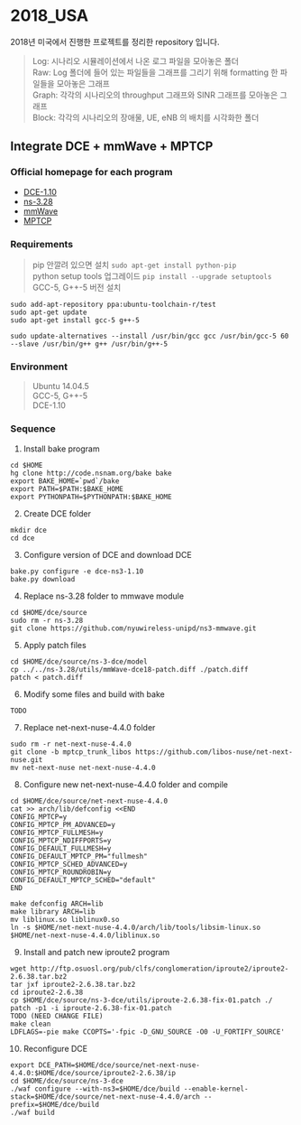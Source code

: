 # 2018_USA
2018년 미국에서 진행한 프로젝트를 정리한 repository 입니다.

> Log: 시나리오 시뮬레이션에서 나온 로그 파일을 모아놓은 폴더  
> Raw: Log 폴더에 들어 있는 파일들을 그래프를 그리기 위해 formatting 한 파일들을 모아놓은 그래프  
> Graph: 각각의 시나리오의 throughput 그래프와 SINR 그래프를 모아놓은 그래프  
> Block: 각각의 시나리오의 장애물, UE, eNB 의 배치를 시각화한 폴더  

## Integrate DCE + mmWave + MPTCP

### Official homepage for each program
- [DCE-1.10](https://ns-3-dce.readthedocs.io/en/dce-1.10/getting-started.html)
- [ns-3.28](https://www.nsnam.org/doxygen/index.html)
- [mmWave](https://github.com/nyuwireless-unipd/ns3-mmwave)
- [MPTCP](https://www.multipath-tcp.org)

### Requirements
> pip 안깔려 있으면 설치 `sudo apt-get install python-pip`  
> python setup tools 업그레이드 `pip install --upgrade setuptools`  
> GCC-5, G++-5 버전 설치 
```
sudo add-apt-repository ppa:ubuntu-toolchain-r/test
sudo apt-get update
sudo apt-get install gcc-5 g++-5

sudo update-alternatives --install /usr/bin/gcc gcc /usr/bin/gcc-5 60 --slave /usr/bin/g++ g++ /usr/bin/g++-5
```

### Environment
> Ubuntu 14.04.5  
> GCC-5, G++-5  
> DCE-1.10  

### Sequence
1. Install bake program  
```
cd $HOME
hg clone http://code.nsnam.org/bake bake
export BAKE_HOME=`pwd`/bake
export PATH=$PATH:$BAKE_HOME
export PYTHONPATH=$PYTHONPATH:$BAKE_HOME
```
2. Create DCE folder
```
mkdir dce
cd dce
```

3. Configure version of DCE and download DCE
```
bake.py configure -e dce-ns3-1.10
bake.py download
```

4. Replace ns-3.28 folder to mmwave module
```
cd $HOME/dce/source
sudo rm -r ns-3.28
git clone https://github.com/nyuwireless-unipd/ns3-mmwave.git
```

5. Apply patch files
```
cd $HOME/dce/source/ns-3-dce/model
cp ../../ns-3.28/utils/mmWave-dce18-patch.diff ./patch.diff
patch < patch.diff
```

6. Modify some files and build with bake
```
TODO
```

7. Replace net-next-nuse-4.4.0 folder
```
sudo rm -r net-next-nuse-4.4.0
git clone -b mptcp_trunk_libos https://github.com/libos-nuse/net-next-nuse.git
mv net-next-nuse net-next-nuse-4.4.0
```

8. Configure new net-next-nuse-4.4.0 folder and compile
```
cd $HOME/dce/source/net-next-nuse-4.4.0
cat >> arch/lib/defconfig <<END
CONFIG_MPTCP=y
CONFIG_MPTCP_PM_ADVANCED=y
CONFIG_MPTCP_FULLMESH=y
CONFIG_MPTCP_NDIFFPORTS=y
CONFIG_DEFAULT_FULLMESH=y
CONFIG_DEFAULT_MPTCP_PM="fullmesh"
CONFIG_MPTCP_SCHED_ADVANCED=y
CONFIG_MPTCP_ROUNDROBIN=y
CONFIG_DEFAULT_MPTCP_SCHED="default"
END

make defconfig ARCH=lib
make library ARCH=lib
mv liblinux.so liblinux0.so
ln -s $HOME/net-next-nuse-4.4.0/arch/lib/tools/libsim-linux.so $HOME/net-next-nuse-4.4.0/liblinux.so
```

9. Install and patch new iproute2 program
```
wget http://ftp.osuosl.org/pub/clfs/conglomeration/iproute2/iproute2-2.6.38.tar.bz2
tar jxf iproute2-2.6.38.tar.bz2
cd iproute2-2.6.38
cp $HOME/dce/source/ns-3-dce/utils/iproute-2.6.38-fix-01.patch ./
patch -p1 -i iproute-2.6.38-fix-01.patch
TODO (NEED CHANGE FILE)
make clean
LDFLAGS=-pie make CCOPTS='-fpic -D_GNU_SOURCE -O0 -U_FORTIFY_SOURCE'
```

10. Reconfigure DCE 
```
export DCE_PATH=$HOME/dce/source/net-next-nuse-4.4.0:$HOME/dce/source/iproute2-2.6.38/ip
cd $HOME/dce/source/ns-3-dce
./waf configure --with-ns3=$HOME/dce/build --enable-kernel-stack=$HOME/dce/source/net-next-nuse-4.4.0/arch --prefix=$HOME/dce/build
./waf build
```
